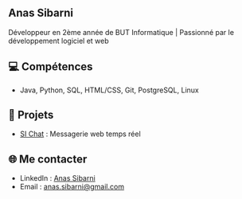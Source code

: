 ## Anas Sibarni 

Développeur en 2ème année de BUT Informatique | Passionné par le développement logiciel et web

## 💻 Compétences
- Java, Python, SQL, HTML/CSS, Git, PostgreSQL, Linux

## 📂 Projets
- [SI Chat](https://github.com/anasSibarni/si-chat) : Messagerie web temps réel

## 🌐 Me contacter
- LinkedIn : [Anas Sibarni](https://www.linkedin.com/in/anas-sibarni-b286642b4/)
- Email : anas.sibarni@gmail.com
